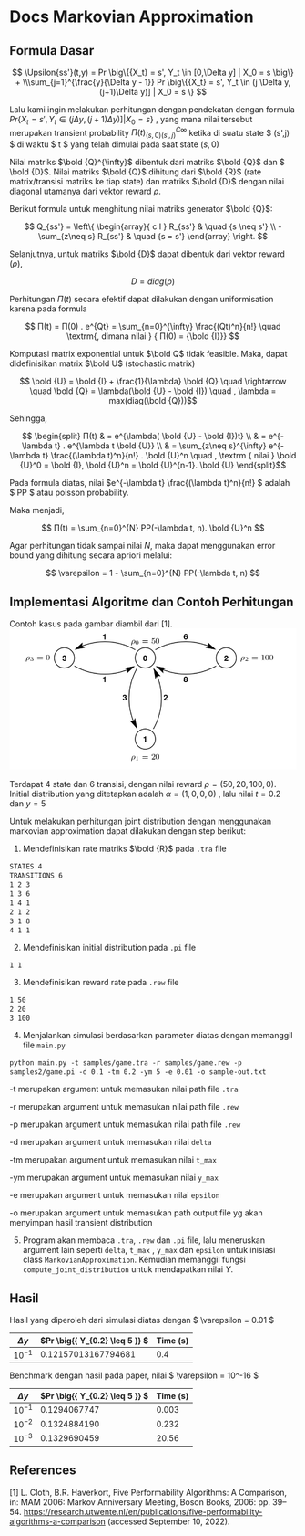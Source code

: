 # Docs Markovian Approximation

## Formula Dasar

$$ \Upsilon{ss'}(t,y) = Pr \big\{{X_t} = s', Y_t \in [0,\Delta y] | X_0 = s \big\} + \\\sum_{j=1}^{\frac{y}{\Delta y - 1}} Pr \big\{{X_t} = s', Y_t \in (j \Delta y, (j+1)\Delta y)] | X_0 = s \}  
$$

Lalu kami ingin melakukan perhitungan dengan pendekatan dengan formula $Pr \bigl\{{X_t} = s', Y_t \in (j \Delta y, (j+1)\Delta y)] | X_0 = s \bigl\}$ , yang mana nilai tersebut merupakan transient probability $Π(t)_{(s,0)(s',j)}^{C{\infty}}$ ketika di suatu state $ (s',j) $ di waktu $ t $ yang telah dimulai pada saat state $(s, 0)$ 

Nilai matriks $\bold {Q}^{\infty}$ dibentuk dari matriks $\bold {Q}$ dan $ \bold {D}$.  Nilai matriks $\bold {Q}$ dihitung dari $\bold {R}$ (rate matrix/transisi matriks ke tiap state) dan matriks $\bold {D}$ dengan nilai diagonal utamanya dari vektor reward $\rho$.

Berikut formula untuk menghitung nilai matriks generator $\bold {Q}$:

$$ Q_{ss'} = \left\{ 
  \begin{array}{ c l }
    R_{ss'}                 & \quad {s \neq s'} \\
    -\sum_{z\neq s} R_{ss'} & \quad {s = s'}
  \end{array}
\right. $$

Selanjutnya, untuk matriks $\bold {D}$ dapat dibentuk dari vektor reward ($\rho$), 

$$ D = diag(\rho) $$

Perhitungan $Π(t)$ secara efektif dapat dilakukan dengan uniformisation karena pada formula


$$ Π(t) = Π(0) . e^{Qt} = \sum_{n=0}^{\infty} \frac{(Qt)^n}{n!}  \quad  \textrm{, dimana nilai } { Π(0) = {\bold {I}}} $$

Komputasi matrix exponential untuk $\bold Q$ tidak feasible. Maka, dapat didefinisikan matrix $\bold U$ (stochastic matrix)

$$ \bold {U} = \bold {I} + \frac{1}{\lambda} \bold {Q} \quad \rightarrow \quad \bold {Q} = \lambda(\bold {U} - \bold {I}) \quad , \lambda = max(diag(\bold {Q}))$$

Sehingga,

$$ \begin{split}
    Π(t) & = e^{\lambda( \bold {U} - \bold {I})t} \\
         & = e^{-\lambda t} . e^{\lambda t \bold {U}} \\
        & = \sum_{z\neq s}^{\infty}  e^{-\lambda t} \frac{(\lambda t)^n}{n!} . \bold {U}^n \quad , \textrm { nilai } \bold {U}^0 = \bold {I}, \bold {U}^n = \bold {U}^{n-1}. \bold {U}
\end{split}$$

Pada formula diatas, nilai $e^{-\lambda t} \frac{(\lambda t)^n}{n!} $ adalah $ PP $ atau poisson probability. 

Maka menjadi,

$$
    Π(t) = \sum_{n=0}^{N} PP(-\lambda t, n). \bold {U}^n
$$

Agar perhitungan tidak sampai nilai $N$, maka dapat menggunakan error bound yang dihitung secara apriori melalui:

$$
\varepsilon = 1 - \sum_{n=0}^{N} PP(-\lambda t, n)
$$


## Implementasi Algoritme dan Contoh Perhitungan

Contoh kasus pada gambar diambil dari [1]. 
![Four state mrm](/images/four-state-mrm.png)

Terdapat 4 state dan 6 transisi, dengan nilai reward $\rho = (50, 20, 100, 0)$. Initial distribution yang ditetapkan adalah $\alpha = (1, 0, 0, 0)$ , lalu nilai $t=0.2$ dan $y=5$


Untuk melakukan perhitungan joint distribution dengan menggunakan markovian approximation dapat dilakukan dengan step berikut:

1. Mendefinisikan rate matriks $\bold {R}$ pada `.tra` file

```
STATES 4
TRANSITIONS 6
1 2 3
1 3 6
1 4 1
2 1 2
3 1 8
4 1 1
```

2. Mendefinisikan initial distribution pada `.pi` file

```
1 1
```

3. Mendefinisikan reward rate pada `.rew` file

```
1 50
2 20
3 100
```

4. Menjalankan simulasi berdasarkan parameter diatas dengan memanggil file `main.py`

```
python main.py -t samples/game.tra -r samples/game.rew -p samples2/game.pi -d 0.1 -tm 0.2 -ym 5 -e 0.01 -o sample-out.txt
```

-t  merupakan argument untuk memasukan nilai path file `.tra` 

-r  merupakan argument untuk memasukan nilai path file `.rew` 

-p  merupakan argument untuk memasukan nilai path file `.rew` 

-d merupakan argument untuk memasukan nilai `delta`

-tm merupakan argument untuk memasukan nilai `t_max`

-ym merupakan argument untuk memasukan nilai `y_max`

-e  merupakan argument untuk memasukan nilai `epsilon`

-o  merupakan argument untuk memasukan path output file yg akan menyimpan hasil transient distribution


5. Program akan membaca  `.tra`, `.rew` dan `.pi` file, lalu meneruskan argument lain seperti `delta`, `t_max` , `y_max` dan `epsilon` untuk inisiasi class `MarkovianApproximation`. Kemudian memanggil fungsi `compute_joint_distribution` untuk mendapatkan nilai $\Upsilon$. 


## Hasil

Hasil yang diperoleh dari simulasi diatas dengan $ \varepsilon = 0.01 $

| $\Delta y$      | $Pr \big\{{ Y_{0.2} \leq 5 }\} $ | Time (s)    |
| --------------- | -------------------------------- |------------ |
| $10^{-1}$       | 0.12157013167794681              | 0.4         |


Benchmark dengan hasil pada paper, nilai $ \varepsilon = 10^-16 $


| $\Delta y$      | $Pr \big\{{ Y_{0.2} \leq 5 }\} $ | Time (s)    |
| --------------- | -------------------------------- |------------ |
| $10^{-1}$       | 0.1294067747                     | 0.003       |
| $10^{-2}$       | 0.1324884190                     | 0.232       |
| $10^{-3}$       | 0.1329690459                     | 20.56       |


## References

[1] L. Cloth, B.R. Haverkort, Five Performability Algorithms: A Comparison, in: MAM 2006: Markov Anniversary Meeting, Boson Books, 2006: pp. 39–54. https://research.utwente.nl/en/publications/five-performability-algorithms-a-comparison (accessed September 10, 2022).
